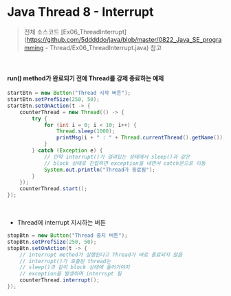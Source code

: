 # Java Thread 8 - Interrupt

> 전체 소스코드 [Ex06_ThreadInterrupt](https://github.com/5dddddo/java/blob/master/0822_Java_SE_programming - Thread/Ex06_ThreadInterrupt.java) 참고

<br>

#### run() method가 완료되기 전에 Thread를 강제 종료하는 예제

``` java
startBtn = new Button("Thread 시작 버튼");
startBtn.setPrefSize(250, 50);
startBtn.setOnAction(t -> {
    counterThread = new Thread(() -> {
        try {
            for (int i = 0; i < 10; i++) {
                Thread.sleep(1000);
                printMsg(i + " : " + Thread.currentThread().getName());
            }
        } catch (Exception e) {
            // 만약 interrupt()가 걸려있는 상태에서 sleep()과 같은
            // block 상태로 진입하면 exception을 내면서 catch문으로 이동
            System.out.println("Thread가 종료됨");
        }
    });
    counterThread.start();
});
```

<br>

- Thread에 interrupt 지시하는 버튼

``` java
stopBtn = new Button("Thread 중지 버튼");
stopBtn.setPrefSize(250, 50);
stopBtn.setOnAction(t -> {
    // interrupt method가 실행된다고 Thread가 바로 종료되지 않음
    // interrupt()가 호출된 thread는
    // sleep()과 같이 block 상태에 들어가야지
    // exception을 발생하며 interrupt 됨
    counterThread.interrupt();
});
```

